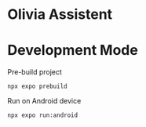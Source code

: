 # Olivia Assistent

# Development Mode

Pre-build project
```
npx expo prebuild
```

Run on Android device

```
npx expo run:android
```
